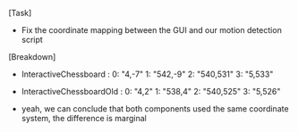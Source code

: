 [Task]
- Fix the coordinate mapping between the GUI and our motion detection script

[Breakdown]

- InteractiveChessboard : 
0: 
"4,-7"
1: 
"542,-9"
2: 
"540,531"
3: 
"5,533"

- InteractiveChessboardOld : 
0: 
"4,2"
1: 
"538,4"
2: 
"540,525"
3: 
"5,526"

- yeah, we can conclude that both components used the same coordinate system, the difference is marginal